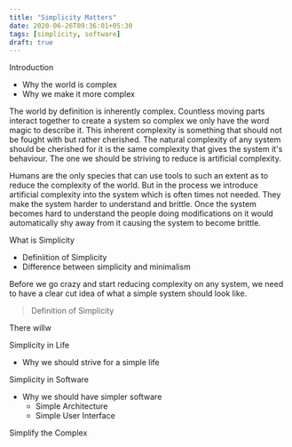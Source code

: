 ```yaml
---
title: "Simplicity Matters"
date: 2020-06-26T09:36:01+05:30
tags: [simplicity, software]
draft: true
---
```


Introduction
- Why the world is complex
- Why we make it more complex

The world by definition is inherently complex. Countless moving parts interact together to create a system so complex we only have the word magic to describe it. This inherent complexity is something that should not be fought with but rather cherished. The natural complexity of any system should be cherished for it is the same complexity that gives the system it's behaviour. The one we should be striving to reduce is artificial complexity.

Humans are the only species that can use tools to such an extent as to reduce the complexity of the world. But in the process we introduce artificial complexity into the system which is often times not needed. They make the system harder to understand and brittle. Once the system becomes hard to understand the people doing modifications on it would automatically shy away from it causing the system to become brittle.

What is Simplicity
- Definiition of Simplicity
- Difference between simplicity and minimalism

Before we go crazy and start reducing complexity on any system, we need to have a clear cut idea of what a simple system should look like.
> Definition of Simplicity
>
>

There willw

Simplicity in Life
- Why we should strive for a simple life

Simplicity in Software
- Why we should have simpler software
  - Simple Architecture
  - Simple User Interface

Simplify the Complex
